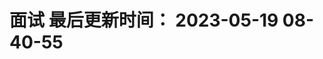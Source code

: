<!--
 * @Description: 面试
 * @Author: panrui
 * @Date: 2023-04-25 08:57:17
 * @LastEditTime: 2023-05-19 09:13:17
 * @LastEditors: panrui
 * 不忘初心,不负梦想
-->

# 面试 最后更新时间： 2023-05-19 08-40-55

